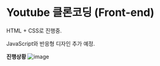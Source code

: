 # Youtube 클론코딩 (Front-end)
HTML + CSS로 진행중.

JavaScript와 반응형 디자인 추가 예정.

<strong>진행상황</strong>
![image](https://user-images.githubusercontent.com/67365440/150388500-07b594c5-c48a-4701-a31c-a3e5e16ea73f.png)
